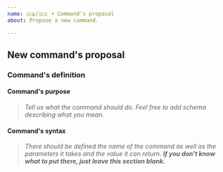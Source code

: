 ```yaml
---
name: 🇬🇧/🇺🇸 • Command's proposal
about: Propose a new command.

---
```


## New command's proposal

### Command's definition

#### Command's purpose

> *Tell us what the command should do. Feel free to add schema describing what you mean.*

#### Command's syntax

> *There should be defined the name of the command as well as the parameters it takes and the value it can return.*
> ***If you don't know what to put there, just leave this section blank.***
